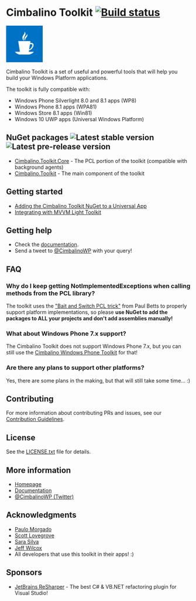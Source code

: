 # Cimbalino Toolkit [![Build status](https://ci.appveyor.com/api/projects/status/0p6a4efon0vjq8pg?svg=true)](https://ci.appveyor.com/project/Cimbalino/cimbalino-toolkit "Build Status")

![Cimbalino Toolkit](https://github.com/Cimbalino/Cimbalino-Toolkit/raw/master/Cimbalino.Toolkit.png "Cimbalino Toolkit")

Cimbalino Toolkit is a set of useful and powerful tools that will help you build your Windows Platform applications.

The toolkit is fully compatible with:

* Windows Phone Silverlight 8.0 and 8.1 apps (WP8)
* Windows Phone 8.1 apps (WPA81)
* Windows Store 8.1 apps (Win81)
* Windows 10 UWP apps (Universal Windows Platform)

## NuGet packages ![Latest stable version](https://img.shields.io/nuget/v/Cimbalino.Toolkit.svg?style=flat "Latest stable version")  ![Latest pre-release version](https://img.shields.io/nuget/vpre/Cimbalino.Toolkit.svg?style=flat "Latest pre-release version")

* [Cimbalino.Toolkit.Core](https://www.nuget.org/packages/Cimbalino.Toolkit.Core) - The PCL portion of the toolkit (compatible with background agents)
* [Cimbalino.Toolkit](https://www.nuget.org/packages/Cimbalino.Toolkit) - The main component of the toolkit

## Getting started

* [Adding the Cimbalino Toolkit NuGet to a Universal App](https://www.pedrolamas.com/2015/01/05/cimbalino-toolkit-step-by-step/)
* [Integrating with MVVM Light Toolkit](https://www.pedrolamas.com/2015/01/26/cimbalino-toolkit-integrating-with-mvvm-light-toolkit/)

## Getting help

* Check the [documentation](http://cimbalino.org/help).
* Send a tweet to [@CimbalinoWP](http://twitter.com/CimbalinoWP) with your query!

## FAQ

### Why do I keep getting NotImplementedExceptions when calling methods from the PCL library?

The toolkit uses the ["Bait and Switch PCL trick"](http://log.paulbetts.org/the-bait-and-switch-pcl-trick/) from Paul Betts to properly support platform implementations, so please **use NuGet to add the packages to ALL your projects and don't add assemblies manually!**

### What about Windows Phone 7.x support?

The Cimbalino Toolkit does not support Windows Phone 7.x, but you can still use the [Cimbalino Windows Phone Toolkit](https://github.com/Cimbalino/Cimbalino-Phone-Toolkit) for that!

### Are there any plans to support other platforms?

Yes, there are some plans in the making, but that will still take some time... :) 

## Contributing

For more information about contributing PRs and issues, see our [Contribution Guidelines](https://github.com/Cimbalino/Cimbalino-Toolkit/blob/master/CONTRIBUTING.md).

## License

See the [LICENSE.txt](https://github.com/Cimbalino/Cimbalino-Toolkit/blob/master/LICENSE.txt) file for details.

## More information

* [Homepage](http://cimbalino.org)
* [Documentation](http://cimbalino.org/help)
* [@CimbalinoWP (Twitter)](http://twitter.com/CimbalinoWP)

## Acknowledgments

* [Paulo Morgado](https://twitter.com/PauloMorgado)
* [Scott Lovegrove](https://twitter.com/scottisafool)
* [Sara Silva](https://twitter.com/saramgsilva)
* [Jeff Wilcox](https://twitter.com/jeffwilcox)
* All developers that use this toolkit in their apps! :)

## Sponsors

* [JetBrains ReSharper](http://www.jetbrains.com/resharper) - The best C# & VB.NET refactoring plugin for Visual Studio!
